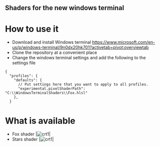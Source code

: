 ## Shaders for the new windows terminal
# How to use it
* Download and install Windows terminal https://www.microsoft.com/en-us/p/windows-terminal/9n0dx20hk701?activetab=pivot:overviewtab
* Clone the repository at a convenient place
* Change the windows terminal settings and add the following to the settings file
```jsonc
{
  "profiles": {
    "defaults": {
      // Put settings here that you want to apply to all profiles.
      "experimental.pixelShaderPath": "C:\\WindowsTerminalShaders\\Fox.hlsl"
    },
  }
```

# What is available
* Fox shader
|![crt1](.github/Fox.png)|
* Stars shader
|![crt1](.github/Stars.png)|